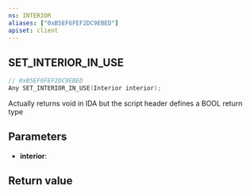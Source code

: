 ```yaml
---
ns: INTERIOR
aliases: ["0xB5EF6FEF2DC9EBED"]
apiset: client
---
```

## SET_INTERIOR_IN_USE

```c
// 0xB5EF6FEF2DC9EBED
Any SET_INTERIOR_IN_USE(Interior interior);
```

Actually returns void in IDA but the script header defines a BOOL return type

## Parameters
* **interior**:

## Return value

